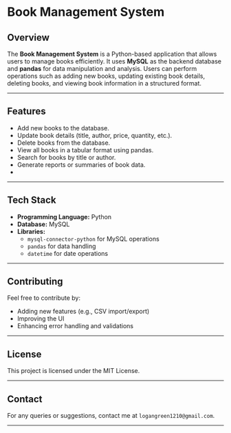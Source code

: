 # Book Management System



## Overview

The **Book Management System** is a Python-based application that allows users to manage books efficiently. It uses **MySQL** as the backend database and **pandas** for data manipulation and analysis. Users can perform operations such as adding new books, updating existing book details, deleting books, and viewing book information in a structured format.

---

## Features
- Add new books to the database.
- Update book details (title, author, price, quantity, etc.).
- Delete books from the database.
- View all books in a tabular format using pandas.
- Search for books by title or author.
- Generate reports or summaries of book data.
- 
---

## Tech Stack
- **Programming Language:** Python
- **Database:** MySQL
- **Libraries:** 
  - `mysql-connector-python` for MySQL operations
  - `pandas` for data handling
  - `datetime` for date operations
    
---

## Contributing

Feel free to contribute by:

* Adding new features (e.g., CSV import/export)
* Improving the UI
* Enhancing error handling and validations

---

## License

This project is licensed under the MIT License.

---

## Contact

For any queries or suggestions, contact me at `logangreen1210@gmail.com`.

---
